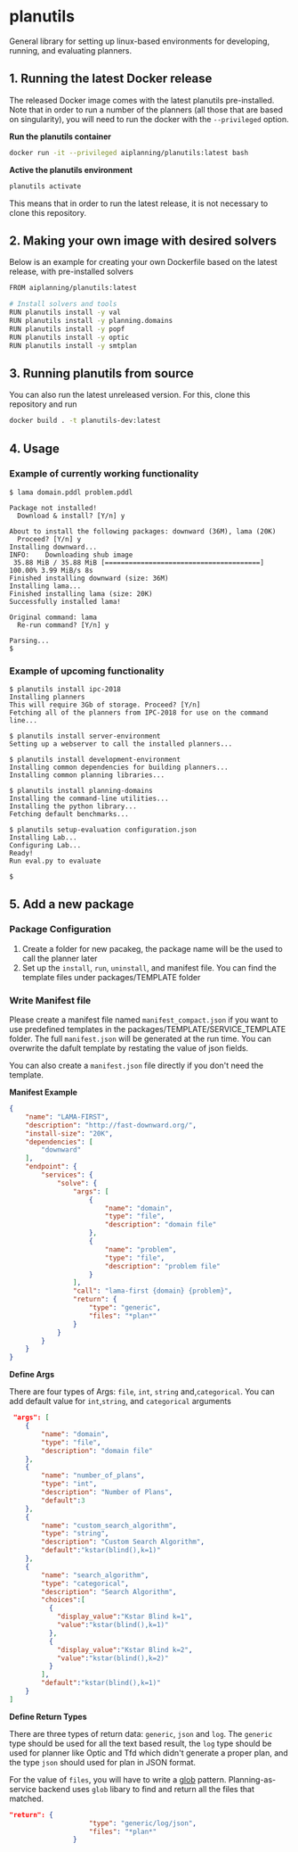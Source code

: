 # planutils

General library for setting up linux-based environments for developing, running, and evaluating planners.


## 1. Running the latest Docker release

The released Docker image comes with the latest planutils pre-installed. Note that in order to
run a number of the planners (all those that are based on singularity), you will need
to run the docker with the `--privileged` option.

**Run the planutils container**
```sh
docker run -it --privileged aiplanning/planutils:latest bash
```

**Active the planutils environment**
```sh
planutils activate
```

This means that in order to run the latest release, it is not necessary to clone this repository.

## 2. Making your own image with desired solvers

Below is an example for creating your own Dockerfile based on the latest release, with pre-installed solvers
```sh
FROM aiplanning/planutils:latest

# Install solvers and tools
RUN planutils install -y val
RUN planutils install -y planning.domains
RUN planutils install -y popf
RUN planutils install -y optic
RUN planutils install -y smtplan
```

## 3. Running planutils from source
You can also run the latest unreleased version. For this, clone this repository and run 
```sh
docker build . -t planutils-dev:latest
```

## 4. Usage

### Example of currently working functionality

```
$ lama domain.pddl problem.pddl

Package not installed!
  Download & install? [Y/n] y

About to install the following packages: downward (36M), lama (20K)
  Proceed? [Y/n] y
Installing downward...
INFO:    Downloading shub image
 35.88 MiB / 35.88 MiB [=======================================] 100.00% 3.99 MiB/s 8s
Finished installing downward (size: 36M)
Installing lama...
Finished installing lama (size: 20K)
Successfully installed lama!

Original command: lama
  Re-run command? [Y/n] y

Parsing...
$
```

### Example of upcoming functionality

```
$ planutils install ipc-2018
Installing planners
This will require 3Gb of storage. Proceed? [Y/n]
Fetching all of the planners from IPC-2018 for use on the command line...

$ planutils install server-environment
Setting up a webserver to call the installed planners...

$ planutils install development-environment
Installing common dependencies for building planners...
Installing common planning libraries...

$ planutils install planning-domains
Installing the command-line utilities...
Installing the python library...
Fetching default benchmarks...

$ planutils setup-evaluation configuration.json
Installing Lab...
Configuring Lab...
Ready!
Run eval.py to evaluate

$
```



## 5. Add a new package
### Package Configuration
1. Create a folder for new pacakeg, the package name will be the used to call the planner later
2. Set up the `install`, `run`,  `uninstall`, and manifest file. You can find the template files under packages/TEMPLATE folder

### Write Manifest file

Please create a manifest file named `manifest_compact.json` if you want to use predefined templates in the packages/TEMPLATE/SERVICE_TEMPLATE folder. The full `manifest.json` will be generated at the run time. You can overwrite the dafult template by restating the value of json fields. 

You can also create a `manifest.json` file directly if you don't need the template.

**Manifest Example**
```json
{
    "name": "LAMA-FIRST",
    "description": "http://fast-downward.org/",
    "install-size": "20K",
    "dependencies": [
        "downward"
    ],
    "endpoint": {
        "services": {
            "solve": {
                "args": [
                    {
                        "name": "domain",
                        "type": "file",
                        "description": "domain file"
                    },
                    {
                        "name": "problem",
                        "type": "file",
                        "description": "problem file"
                    }
                ],
                "call": "lama-first {domain} {problem}",
                "return": {
                    "type": "generic",
                    "files": "*plan*"
                }
            }
        }
    }
}
```
**Define Args**

There are four types of Args: `file`, `int`, `string` and,`categorical`. You can add default value for `int`,`string`, and `categorical` arguments

```json
 "args": [
    {
        "name": "domain",
        "type": "file",
        "description": "domain file"
    },
    {
        "name": "number_of_plans",
        "type": "int",
        "description": "Number of Plans",
        "default":3
    },
    {
        "name": "custom_search_algorithm",
        "type": "string",
        "description": "Custom Search Algorithm",
        "default":"kstar(blind(),k=1)"
    },
    {
        "name": "search_algorithm",
        "type": "categorical",
        "description": "Search Algorithm",
        "choices":[
          {
            "display_value":"Kstar Blind k=1",
            "value":"kstar(blind(),k=1)"
          },
          {
            "display_value":"Kstar Blind k=2",
            "value":"kstar(blind(),k=2)"
          }
        ],
        "default":"kstar(blind(),k=1)"
    }
]
```
**Define Return Types**

There are three types of return data: `generic`, `json` and `log`. The `generic` type should be used for all the text based result, the `log` type should be used for planner like Optic and Tfd which didn't generate a proper plan, and the type `json` should used for plan in JSON format.

For the value of `files`, you will have to write a [glob](https://docs.python.org/3/library/glob.html) pattern. Planning-as-service backend uses `glob` libary to find and return all the files that matched. 
```json
"return": {
                    "type": "generic/log/json",
                    "files": "*plan*"
                }
```
